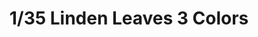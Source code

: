 ---
layout: product
title: "1/35 Linden Leaves 3 Colors"
price: "1700" 
desc: "Sečeno lišće"
img_path: "/assets/img/L3-503.webp"
brand: "ModelScene"
available: false
special_offer: false
new: false
soon: false
cat: "080000"
subcat: "080300"
subsubcat: "0N/A"
sifra: "L3-503"
popular: false
spec: false
---